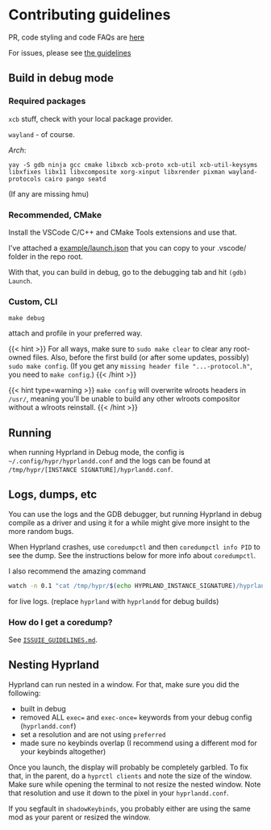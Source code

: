 # Contributing guidelines

PR, code styling and code FAQs are [here](./PR-Guidelines)

For issues, please see
[the guidelines](https://github.com/hyprwm/Hyprland/blob/main/docs/ISSUE_GUIDELINES.md)

## Build in debug mode

### Required packages

`xcb` stuff, check with your local package provider.

`wayland` - of course.

_Arch_:

`yay -S gdb ninja gcc cmake libxcb xcb-proto xcb-util xcb-util-keysyms libxfixes libx11 libxcomposite xorg-xinput libxrender pixman wayland-protocols cairo pango seatd`

(If any are missing hmu)

### Recommended, CMake

Install the VSCode C/C++ and CMake Tools extensions and use that.

I've attached a [example/launch.json](https://github.com/hyprwm/Hyprland/blob/main/example/launch.json)
that you can copy to your .vscode/ folder in the repo root.

With that, you can build in debug, go to the debugging tab and hit
`(gdb) Launch`.

### Custom, CLI

`make debug`

attach and profile in your preferred way.

{{< hint >}}
For all ways, make sure to `sudo make clear` to clear any root-owned files.
Also, before the first build (or after some updates, possibly)
`sudo make config`. (If you get any `missing header file "...-protocol.h"`, you
need to `make config`.)
{{< /hint >}}

{{< hint type=warning >}}
`make config` will overwrite wlroots headers in `/usr/`,
meaning you'll be unable to build any other wlroots compositor
without a wlroots reinstall.
{{< /hint >}}

## Running

when running Hyprland in Debug mode, the config is
`~/.config/hypr/hyprlandd.conf` and the logs can be found at
`/tmp/hypr/[INSTANCE SIGNATURE]/hyprlandd.conf`.

## Logs, dumps, etc

You can use the logs and the GDB debugger, but running Hyprland in debug compile
as a driver and using it for a while might give more insight to the more random
bugs.

When Hyprland crashes, use `coredumpctl` and then `coredumpctl info PID` to see
the dump. See the instructions below for more info about `coredumpctl`.

I also recommend the amazing command

```sh
watch -n 0.1 "cat /tmp/hypr/$(echo HYPRLAND_INSTANCE_SIGNATURE)/hyprland.log | grep -v \"arranged\" | tail -n 40"
```

for live logs. (replace `hyprland` with `hyprlandd` for debug builds)

### How do I get a coredump?

See [`ISSUIE_GUIDELINES.md`](https://github.com/hyprwm/Hyprland/blob/main/docs/ISSUE_GUIDELINES.md).

## Nesting Hyprland

Hyprland can run nested in a window. For that, make sure you did the following:

- built in debug
- removed ALL `exec=` and `exec-once=` keywords from your debug config
  (`hyprlandd.conf`)
- set a resolution and are not using `preferred`
- made sure no keybinds overlap (I recommend using a different mod for your
  keybinds altogether)

Once you launch, the display will probably be completely garbled. To fix that,
in the parent, do a `hyprctl clients` and note the size of the window. Make sure
while opening the terminal to not resize the nested window. Note that resolution
and use it down to the pixel in your `hyprlandd.conf`.

If you segfault in `shadowKeybinds`, you probably either are using the same mod
as your parent or resized the window.
